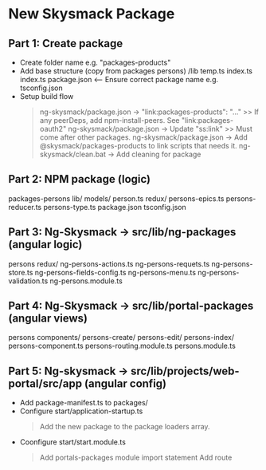 # New Skysmack Package

## Part 1: Create package
- Create folder name e.g. "packages-products"
- Add base structure (copy from packages persons)
    /lib
        temp.ts
        index.ts
    index.ts
    package.json <-- Ensure correct package name e.g.
    tsconfig.json
- Setup build flow
    > ng-skysmack/package.json -> "link:packages-products": "..."
        >> If any peerDeps, add npm-install-peers. See "link:packages-oauth2"
    > ng-skysmack/package.json -> Update "ss:link"
        >> Must come after other packages.
    > ng-skysmack/package.json -> Add @skysmack/packages-products to link scripts that needs it.
    > ng-skysmack/clean.bat -> Add cleaning for package

## Part 2: NPM package (logic)
packages-persons
    lib/
        models/
            person.ts
        redux/
            persons-epics.ts
            persons-reducer.ts
        persons-type.ts
        package.json
        tsconfig.json

## Part 3: Ng-Skysmack -> src/lib/ng-packages (angular logic)
persons
    redux/
        ng-persons-actions.ts
        ng-persons-requets.ts
        ng-persons-store.ts
    ng-persons-fields-config.ts
    ng-persons-menu.ts
    ng-persons-validation.ts
    ng-persons.module.ts

## Part 4: Ng-Skysmack -> src/lib/portal-packages (angular views)
persons
    components/
        persons-create/
        persons-edit/
        persons-index/
        persons-component.ts
    persons-routing.module.ts
    persons.module.ts

## Part 5: Ng-skysmack -> src/lib/projects/web-portal/src/app (angular config)
- Add package-manifest.ts to packages/
- Configure start/application-startup.ts
    > Add the new package to the package loaders array.
- Coonfigure start/start.module.ts
    > Add portals-packages module import statement
    > Add route
